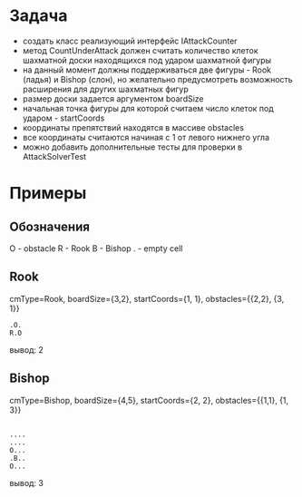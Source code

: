 # Задача
* создать класс реализующий интерфейс IAttackCounter
* метод CountUnderAttack должен считать количество клеток шахматной доски находящихся под ударом шахматной фигуры
* на данный момент должны поддерживаться две фигуры - Rook (ладья) и Bishop (слон), но желательно предусмотреть возможность расширения для других шахматных фигур
* размер доски задается аргументом boardSize
* начальная точка фигуры для которой считаем число клеток под ударом - startCoords
* координаты препятствий находятся в массиве obstacles
* все координаты считаются начиная с 1 от левого нижнего угла
* можно добавить дополнительные тесты для проверки в AttackSolverTest

# Примеры
## Обозначения
O - obstacle
R - Rook
B - Bishop
. - empty cell

## Rook
cmType=Rook, boardSize={3,2}, startCoords={1, 1}, obstacles={{2,2}, {3, 1}}
```
.O.
R.O

```
вывод: 2

## Bishop
cmType=Bishop, boardSize={4,5}, startCoords={2, 2}, obstacles={{1,1}, {1, 3}}
```

....
....
O...
.B..
O...

```
вывод: 3

